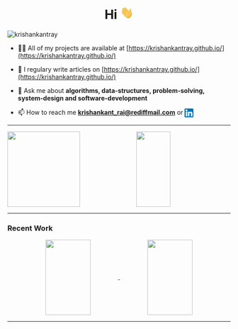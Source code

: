 <!-- img src="https://raw.githubusercontent.com/krishankantray/krishankantray/master/kk_banner.jpg" max-width="100%" -->
<h1 align="center">Hi <img src="https://raw.githubusercontent.com/krishankantray/krishankantray/master/wave.gif" width="30px"></h1>

<p align="left"> <img src="https://komarev.com/ghpvc/?username=krishankantray" alt="krishankantray" /> </p>

- 👨‍💻 All of my projects are available at [https://krishankantray.github.io/](https://krishankantray.github.io/)

- 📝 I regulary write articles on [https://krishankantray.github.io/](https://krishankantray.github.io/)

- 💬 Ask me about **algorithms, data-structures, problem-solving, system-design and software-development**

- 📫 How to reach me **krishankant_rai@rediffmail.com** or <a href="https://www.linkedin.com/in/krishankantray/" target="blank"><img src="linkedin.png" height="20" width="20" align="center" /></a>

<hr>
<div/>

<img align="center" height="170" width="57%" src="https://github-readme-stats.vercel.app/api?username=krishankantray&show_icons=true&theme=dark&count_private=true&bg_color=30,e96443,904e95&title_color=fff&text_color=fff" />

<img align="center" height="170" width="39%" src="https://github-readme-stats.vercel.app/api/top-langs/?username=krishankantray&hide=html,css,yacc,lex&langs_count=6&layout=compact&theme=dark&bg_color=30,e96443,904e95&title_color=fff&text_color=fff" />

<hr>
<div/>

### Recent Work

<p align="center">
<a href="https://github.com/krishankantray/krishankantray.github.io">
<img align="center" height="170" width="45%" src="https://github-readme-stats.vercel.app/api/pin/?username=krishankantray&repo=krishankantray.github.io&show_owner=true" />
</a>
<a href="https://github.com/krishankantray/blog-cms">
<img align="center" height="170" width="45%" src="https://github-readme-stats.vercel.app/api/pin/?username=krishankantray&repo=blog-cms&show_owner=true" />
</a>
 </p>

<hr>
<div/>
